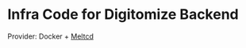 # Infra Code for Digitomize Backend

Provider: Docker + [Meltcd](https://github.com/meltred/meltcd)
